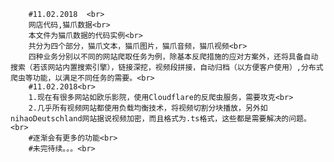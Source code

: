 		#11.02.2018  <br>
		网店代码,猫爪数据<br>
		本文件为猫爪数据的代码实例<br>
		共分为四个部分，猫爪文本，猫爪图片，猫爪音频，猫爪视频<br>
		四种业务分别以不同的网站爬取任务为例，除基本反爬措施的应对方案外，还将具备自动搜索（若该网站内置搜索引擎），链接深挖，视频段拼接，自动归档（以方便客户使用）,分布式爬虫等功能，以满足不同任务的需要。<br>
		#11.02.2018<br>
		1.现在有很多网站如欧乐影院，使用Cloudflare的反爬虫服务，需要攻克<br>
		2.几乎所有视频网站都使用负载均衡技术，将视频切割分块播放，另外如nihaoDeutschland网站据说视频加密，而且格式为.ts格式，这些都是需要解决的问题。<br>
		#逐渐会有更多的功能<br>
		#未完待续。。。<br>
